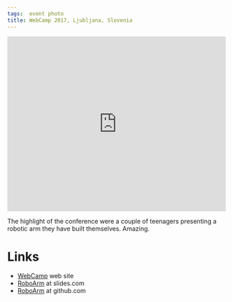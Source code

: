 ```yaml
---
tags:  event photo
title: WebCamp 2017, Ljubljana, Slovenia
---
```

<iframe src="https://www.facebook.com/plugins/post.php?href=https%3A%2F%2Fwww.facebook.com%2Fmedia%2Fset%2F%3Fset%3Da.10155353099502290.1073741925.735252289%26type%3D3&width=500" width="500" height="400" style="border:none;overflow:hidden" scrolling="no" frameborder="0" allowTransparency="true"></iframe>

The highlight of the conference were a couple of teenagers presenting a robotic arm they have built themselves. Amazing.

# Links

- [WebCamp](http://2017.webcamp.si/) web site
- [RoboArm](http://slides.com/andagent/deck#/) at slides.com
- [RoboArm](https://github.com/andagent/RoboArm) at github.com
